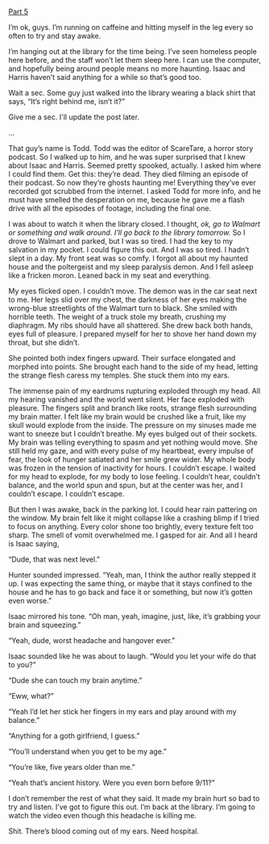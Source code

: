 [Part 5](https://www.reddit.com/r/nosleep/comments/1ofaikc/disembodied_podcasters_are_recapping_my_haunting/)

I’m ok, guys. I’m running on caffeine and hitting myself in the leg every so often to try and stay awake.

I’m hanging out at the library for the time being. I’ve seen homeless people here before, and the staff won’t let them sleep here. I can use the computer, and hopefully being around people means no more haunting. Isaac and Harris haven’t said anything for a while so that’s good too.

Wait a sec. Some guy just walked into the library wearing a black shirt that says, “It’s right behind me, isn’t it?”

Give me a sec. I'll update the post later.

...

That guy’s name is Todd. Todd was the editor of ScareTare, a horror story podcast. So I walked up to him, and he was super surprised that I knew about Isaac and Harris. Seemed pretty spooked, actually. I asked him where I could find them. Get this: they’re dead. They died filming an episode of their podcast. So now they’re ghosts haunting me! Everything they’ve ever recorded got scrubbed from the internet. I asked Todd for more info, and he must have smelled the desperation on me, because he gave me a flash drive with all the episodes of footage, including the final one.

I was about to watch it when the library closed. I thought, *ok, go to Walmart or something and walk around. I’ll go back to the library tomorrow.* So I drove to Walmart and parked, but I was so tired. I had the key to my salvation in my pocket. I could figure this out. And I was so tired. I hadn’t slept in a day. My front seat was so comfy. I forgot all about my haunted house and the poltergeist and my sleep paralysis demon. And I fell asleep like a fricken moron. Leaned back in my seat and everything.

My eyes flicked open. I couldn’t move. The demon was in the car seat next to me. Her legs slid over my chest, the darkness of her eyes making the wrong-blue streetlights of the Walmart turn to black. She smiled with horrible teeth. The weight of a truck stole my breath, crushing my diaphragm. My ribs should have all shattered. She drew back both hands, eyes full of pleasure. I prepared myself for her to shove her hand down my throat, but she didn’t.

She pointed both index fingers upward. Their surface elongated and morphed into points. She brought each hand to the side of my head, letting the strange flesh caress my temples. She stuck them into my ears.

The immense pain of my eardrums rupturing exploded through my head. All my hearing vanished and the world went silent. Her face exploded with pleasure. The fingers split and branch like roots, strange flesh surrounding my brain matter. I felt like my brain would be crushed like a fruit, like my skull would explode from the inside. The pressure on my sinuses made me want to sneeze but I couldn’t breathe. My eyes bulged out of their sockets. My brain was telling everything to spasm and yet nothing would move. She still held my gaze, and with every pulse of my heartbeat, every impulse of fear, the look of hunger satiated and her smile grew wider. My whole body was frozen in the tension of inactivity for hours. I couldn’t escape. I waited for my head to explode, for my body to lose feeling. I couldn’t hear, couldn’t balance, and the world spun and spun, but at the center was her, and I couldn’t escape. I couldn’t escape.

But then I was awake, back in the parking lot. I could hear rain pattering on the window. My brain felt like it might collapse like a crashing blimp if I tried to focus on anything. Every color shone too brightly, every texture felt too sharp. The smell of vomit overwhelmed me. I gasped for air. And all I heard is Isaac saying,

“Dude, that was next level.”

Hunter sounded impressed. “Yeah, man, I think the author really stepped it up. I was expecting the same thing, or maybe that it stays confined to the house and he has to go back and face it or something, but now it’s gotten even worse.”

Isaac mirrored his tone. “Oh man, yeah, imagine, just, like, it’s grabbing your brain and squeezing.”

“Yeah, dude, worst headache and hangover ever.”

Isaac sounded like he was about to laugh. “Would you let your wife do that to you?”

“Dude she can touch my brain anytime.”

“Eww, what?”

“Yeah I’d let her stick her fingers in my ears and play around with my balance.”

“Anything for a goth girlfriend, I guess.”

“You’ll understand when you get to be my age.”

“You’re like, five years older than me.”

“Yeah that’s ancient history. Were you even born before 9/11?”

I don’t remember the rest of what they said. It made my brain hurt so bad to try and listen. I’ve got to figure this out. I’m back at the library. I’m going to watch the video even though this headache is killing me.

Shit. There’s blood coming out of my ears. Need hospital.